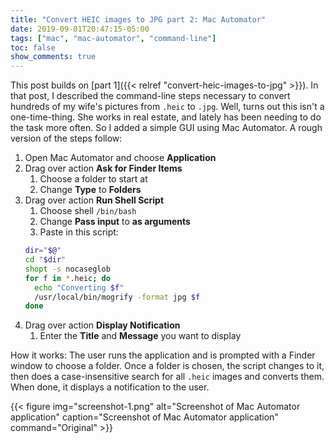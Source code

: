 ```yaml
---
title: "Convert HEIC images to JPG part 2: Mac Automator"
date: 2019-09-01T20:47:15-05:00
tags: ["mac", "mac-automator", "command-line"]
toc: false
show_comments: true
---
```


This post builds on [part 1]({{< relref "convert-heic-images-to-jpg" >}}). In that post, I described the command-line steps necessary to convert hundreds of my wife's pictures from `.heic` to `.jpg`. Well, turns out this isn't a one-time-thing. She works in real estate, and lately has been needing to do the task more often. So I added a simple GUI using Mac Automator. A rough version of the steps follow:

1. Open Mac Automator and choose **Application**
1. Drag over action **Ask for Finder Items**
    1. Choose a folder to start at
    1. Change **Type** to **Folders**
1. Drag over action **Run Shell Script**
    1. Choose shell `/bin/bash`
    1. Change **Pass input** to **as arguments**
    1. Paste in this script:
    ```bash
    dir="$@"
    cd "$dir"
    shopt -s nocaseglob
    for f in *.heic; do
      echo "Converting $f"
      /usr/local/bin/mogrify -format jpg $f
    done
    ```
1. Drag over action **Display Notification**
    1. Enter the **Title** and **Message** you want to display

How it works: The user runs the application and is prompted with a Finder window to choose a folder. Once a folder is chosen, the script changes to it, then does a case-insensitive search for all `.heic` images and converts them. When done, it displays a notification to the user. 

{{< figure
img="screenshot-1.png" 
alt="Screenshot of Mac Automator application" 
caption="Screenshot of Mac Automator application" 
command="Original" >}}
